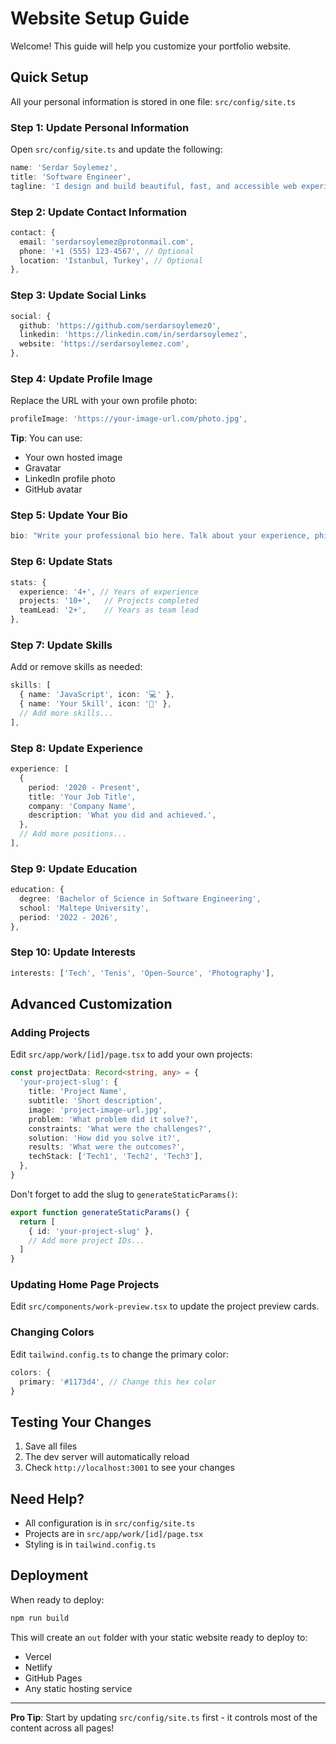 # Website Setup Guide

Welcome! This guide will help you customize your portfolio website.

## Quick Setup

All your personal information is stored in one file: `src/config/site.ts`

### Step 1: Update Personal Information

Open `src/config/site.ts` and update the following:

```typescript
name: 'Serdar Soylemez',
title: 'Software Engineer',
tagline: 'I design and build beautiful, fast, and accessible web experiences for everyone.',
```

### Step 2: Update Contact Information

```typescript
contact: {
  email: 'serdarsoylemez@protonmail.com',
  phone: '+1 (555) 123-4567', // Optional
  location: 'Istanbul, Turkey', // Optional
},
```

### Step 3: Update Social Links

```typescript
social: {
  github: 'https://github.com/serdarsoylemez0',
  linkedin: 'https://linkedin.com/in/serdarsoylemez',
  website: 'https://serdarsoylemez.com',
},
```

### Step 4: Update Profile Image

Replace the URL with your own profile photo:

```typescript
profileImage: 'https://your-image-url.com/photo.jpg',
```

**Tip**: You can use:
- Your own hosted image
- Gravatar
- LinkedIn profile photo
- GitHub avatar

### Step 5: Update Your Bio

```typescript
bio: "Write your professional bio here. Talk about your experience, philosophy, and what drives you as an engineer.",
```

### Step 6: Update Stats

```typescript
stats: {
  experience: '4+', // Years of experience
  projects: '10+',   // Projects completed
  teamLead: '2+',    // Years as team lead
},
```

### Step 7: Update Skills

Add or remove skills as needed:

```typescript
skills: [
  { name: 'JavaScript', icon: '💻' },
  { name: 'Your Skill', icon: '🚀' },
  // Add more skills...
],
```

### Step 8: Update Experience

```typescript
experience: [
  {
    period: '2020 - Present',
    title: 'Your Job Title',
    company: 'Company Name',
    description: 'What you did and achieved.',
  },
  // Add more positions...
],
```

### Step 9: Update Education

```typescript
education: {
  degree: 'Bachelor of Science in Software Engineering',
  school: 'Maltepe University',
  period: '2022 - 2026',
},
```

### Step 10: Update Interests

```typescript
interests: ['Tech', 'Tenis', 'Open-Source', 'Photography'],
```

## Advanced Customization

### Adding Projects

Edit `src/app/work/[id]/page.tsx` to add your own projects:

```typescript
const projectData: Record<string, any> = {
  'your-project-slug': {
    title: 'Project Name',
    subtitle: 'Short description',
    image: 'project-image-url.jpg',
    problem: 'What problem did it solve?',
    constraints: 'What were the challenges?',
    solution: 'How did you solve it?',
    results: 'What were the outcomes?',
    techStack: ['Tech1', 'Tech2', 'Tech3'],
  },
}
```

Don't forget to add the slug to `generateStaticParams()`:

```typescript
export function generateStaticParams() {
  return [
    { id: 'your-project-slug' },
    // Add more project IDs...
  ]
}
```

### Updating Home Page Projects

Edit `src/components/work-preview.tsx` to update the project preview cards.

### Changing Colors

Edit `tailwind.config.ts` to change the primary color:

```typescript
colors: {
  primary: '#1173d4', // Change this hex color
}
```

## Testing Your Changes

1. Save all files
2. The dev server will automatically reload
3. Check `http://localhost:3001` to see your changes

## Need Help?

- All configuration is in `src/config/site.ts`
- Projects are in `src/app/work/[id]/page.tsx`
- Styling is in `tailwind.config.ts`

## Deployment

When ready to deploy:

```bash
npm run build
```

This will create an `out` folder with your static website ready to deploy to:
- Vercel
- Netlify
- GitHub Pages
- Any static hosting service

---

**Pro Tip**: Start by updating `src/config/site.ts` first - it controls most of the content across all pages!
